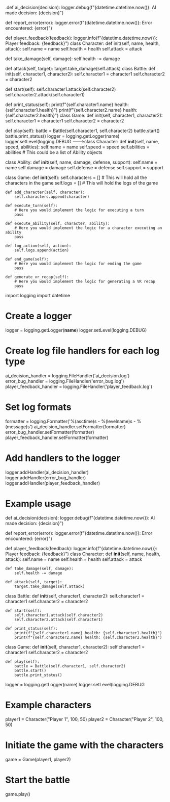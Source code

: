 .def ai_decision(decision): logger.debug(f"{datetime.datetime.now()}: AI made decision: {decision}")

def report_error(error): logger.error(f"{datetime.datetime.now()}: Error encountered: {error}")

def player_feedback(feedback): logger.info(f"{datetime.datetime.now()}: Player feedback: {feedback}") class Character: def init(self, name, health, attack): self.name = name self.health = health self.attack = attack

def take_damage(self, damage):
    self.health -= damage

def attack(self, target):
    target.take_damage(self.attack)
class Battle: def init(self, character1, character2): self.character1 = character1 self.character2 = character2

def start(self):
    self.character1.attack(self.character2)
    self.character2.attack(self.character1)

def print_status(self):
    print(f"{self.character1.name} health: {self.character1.health}")
    print(f"{self.character2.name} health: {self.character2.health}")
class Game: def init(self, character1, character2): self.character1 = character1 self.character2 = character2

def play(self):
    battle = Battle(self.character1, self.character2)
    battle.start()
    battle.print_status()
logger = logging.getLogger(name) logger.setLevel(logging.DEBUG
--->class Character:
    def __init__(self, name, speed, abilities):
        self.name = name
        self.speed = speed
        self.abilities = abilities  # This could be a list of Ability objects

class Ability:
    def __init__(self, name, damage, defense, support):
        self.name = name
        self.damage = damage
        self.defense = defense
        self.support = support

class Game:
    def __init__(self):
        self.characters = []  # This will hold all the characters in the game
        self.logs = []  # This will hold the logs of the game

    def add_character(self, character):
        self.characters.append(character)

    def execute_turn(self):
        # Here you would implement the logic for executing a turn
        pass

    def execute_ability(self, character, ability):
        # Here you would implement the logic for a character executing an ability
        pass

    def log_action(self, action):
        self.logs.append(action)

    def end_game(self):
        # Here you would implement the logic for ending the game
        pass

    def generate_vr_recap(self):
        # Here you would implement the logic for generating a VR recap
        pass

import logging
import datetime

# Create a logger
logger = logging.getLogger(__name__)
logger.setLevel(logging.DEBUG)

# Create log file handlers for each log type
ai_decision_handler = logging.FileHandler('ai_decision.log')
error_bug_handler = logging.FileHandler('error_bug.log')
player_feedback_handler = logging.FileHandler('player_feedback.log')

# Set log formats
formatter = logging.Formatter('%(asctime)s - %(levelname)s - %(message)s')
ai_decision_handler.setFormatter(formatter)
error_bug_handler.setFormatter(formatter)
player_feedback_handler.setFormatter(formatter)

# Add handlers to the logger
logger.addHandler(ai_decision_handler)
logger.addHandler(error_bug_handler)
logger.addHandler(player_feedback_handler)

# Example usage
def ai_decision(decision):
    logger.debug(f"{datetime.datetime.now()}: AI made decision: {decision}")

def report_error(error):
    logger.error(f"{datetime.datetime.now()}: Error encountered: {error}")

def player_feedback(feedback):
    logger.info(f"{datetime.datetime.now()}: Player feedback: {feedback}") 
    class Character:
    def __init__(self, name, health, attack):
        self.name = name
        self.health = health
        self.attack = attack

    def take_damage(self, damage):
        self.health -= damage

    def attack(self, target):
        target.take_damage(self.attack)


class Battle:
    def __init__(self, character1, character2):
        self.character1 = character1
        self.character2 = character2

    def start(self):
        self.character1.attack(self.character2)
        self.character2.attack(self.character1)

    def print_status(self):
        print(f"{self.character1.name} health: {self.character1.health}")
        print(f"{self.character2.name} health: {self.character2.health}")


class Game:
    def __init__(self, character1, character2):
        self.character1 = character1
        self.character2 = character2

    def play(self):
        battle = Battle(self.character1, self.character2)
        battle.start()
        battle.print_status()
logger = logging.getLogger(name) logger.setLevel(logging.DEBUG

# Example characters
player1 = Character("Player 1", 100, 50)
player2 = Character("Player 2", 100, 50)

# Initiate the game with the characters
game = Game(player1, player2)

# Start the battle
game.play()
